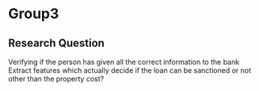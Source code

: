 # Group3

## Research Question
Verifying if the person has given all the correct information to the bank
Extract features which actually decide if the loan can be sanctioned or not other than the property cost?
